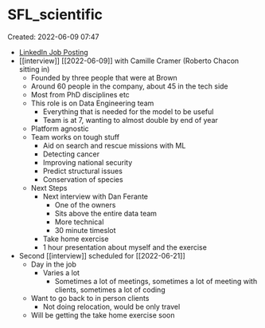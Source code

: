 # SFL_scientific
Created: 2022-06-09 07:47

- [LinkedIn Job Posting](https://www.linkedin.com/jobs/view/3082105221/?refId=3ff93752-c06c-449c-8ee6-afca3c92b22a)
- [[interview]] [[2022-06-09]] with Camille Cramer (Roberto Chacon sitting in)
	- Founded by three people that were at Brown
	- Around 60 people in the company, about 45 in the tech side
	- Most from PhD disciplines etc
	- This role is on Data Engineering team
		- Everything that is needed for the model to be useful
		- Team is at 7, wanting to almost double by end of year
	- Platform agnostic
	- Team works on tough stuff
		- Aid on search and rescue missions with ML
		- Detecting cancer
		- Improving national security
		- Predict structural issues
		- Conservation of species
	- Next Steps
		- Next interview with Dan Ferante
			- One of the owners
			- Sits above the entire data team
			- More technical
			- 30 minute timeslot
		- Take home exercise
		- 1 hour presentation about myself and the exercise
- Second [[interview]] scheduled for [[2022-06-21]]
	- Day in the job
		- Varies a lot
			- Sometimes a lot of meetings, sometimes a lot of meeting with clients, sometimes a lot of coding
	- Want to go back to in person clients
		- Not doing relocation, would be only travel
	- Will be getting the take home exercise soon